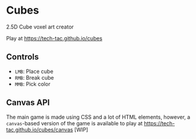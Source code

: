 # Cubes

2.5D Cube voxel art creator

Play at <https://tech-tac.github.io/cubes>

## Controls

+ `LMB`: Place cube
+ `RMB`: Break cube
+ `MMB`: Pick color

## Canvas API

The main game is made using CSS and a lot of HTML elements, however, a `canvas`-based version of the game is available to play at <https://tech-tac.github.io/cubes/canvas> [WIP]
